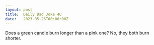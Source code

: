 ```yaml
---
layout: post
title:  Daily Dad Joke 4U
date:   2023-05-26T00:00:00Z
---
```

Does a green candle burn longer than a pink one? No, they both burn shorter.

